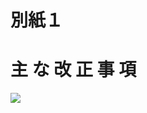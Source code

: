 # 別紙１

# 主 な 改 正 事 項

![](https://www.nta.go.jp/tmp/e0e9b61b-f00d-4e72-8943-d154daef0ab8/images/952eb7b6a7cf11d89f781c947ef3a55bf0128755ae7015bb747325d3795b44d3.jpg)
